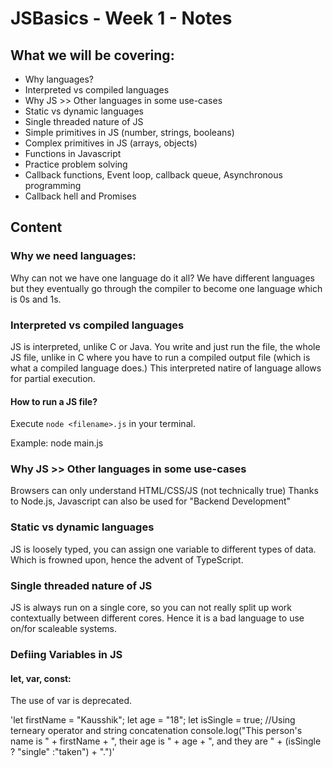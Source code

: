 # JSBasics - Week 1 - Notes

## What we will be covering:
- Why languages?
- Interpreted vs compiled languages
- Why JS >> Other languages in some use-cases
- Static vs dynamic languages
- Single threaded nature of JS
- Simple primitives in JS (number, strings, booleans)
- Complex primitives in JS (arrays, objects)
- Functions in Javascript
- Practice problem solving
- Callback functions, Event loop, callback queue, Asynchronous programming
- Callback hell and Promises

## Content

### Why we need languages:
Why can not we have one language do it all?
We have different languages but they eventually go through the compiler to become one language which is 0s and 1s.

### Interpreted vs compiled languages
JS is interpreted, unlike C or Java.
You write and just run the file, the whole JS file, unlike in C where you have to run a compiled output file (which is what a compiled language does.)
This interpreted natire of language allows for partial execution.

#### How to run a JS file?
Execute `node <filename>.js` in your terminal.

Example: node main.js

### Why JS >> Other languages in some use-cases
Browsers can only understand HTML/CSS/JS (not technically true)
Thanks to Node.js, Javascript can also be used for "Backend Development"

### Static vs dynamic languages
JS is loosely typed, you can assign one variable to different types of data. Which is frowned upon, hence the advent of TypeScript.

### Single threaded nature of JS
JS is always run on a single core, so you can not really split up work contextually between different cores. Hence it is a bad language to use on/for scaleable systems.

### Defiing Variables in JS
#### let, var, const:
The use of var is deprecated.

'let firstName = "Kausshik";
let age = "18";
let isSingle = true;
//Using terneary operator and string concatenation
console.log("This person's name is " + firstName + ", their age is " + age + ", and they are " + (isSingle ? "single" :"taken") + ".")'